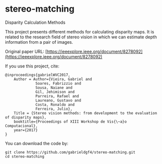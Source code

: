 # stereo-matching
Disparity Calculation Methods

This project presents different methods for calculating disparity maps. It is related to the research field of stereo vision in which we can estimate depth information from a pair of images.

Original paper URL: [https://ieeexplore.ieee.org/document/8278092](https://ieeexplore.ieee.org/document/8278092)

If you use this project, cite:

    @inproceedings{gabrielWVC2017,
        Author = Author={Vieira, Gabriel and 
                  Soares, Fabrizzio and 
                  Sousa, Naiane and 
                  Gil, Jehimison and 
                  Parreira, Rafael and 
                  Laureano, Gustavo and 
                  Costa, Ronaldo and 
                  Ferreira, Julio},
        Title = {Stereo vision methods: from development to the evaluation of disparity maps},
        booktitle={Proceedings of XIII Workshop de Vis{\~a}o Computacional},
        year={2017}
    }
    
You can download the code by:

    git clone https://github.com/gabrieldgf4/stereo-matching.git
    cd stereo-matching

